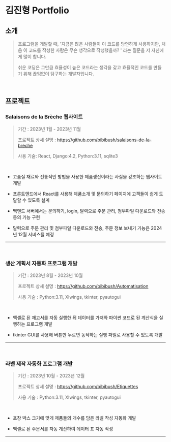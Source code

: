 # 김진형 Portfolio

## 소개
>프로그램을 개발할 때, '지금은 많은 사람들이 이 코드를 당연하게 사용하지만, 처음 이 코드를 작성한 사람은 무슨 생각으로 작성했을까? '
> 라는 질문을 저 자신에게 많이 합니다.
> 
> 쉬운 코딩은 그만큼 효율성이 높은 코드라는 생각을 갖고 효율적인 코드를 만들기 위해 끊임없이 탐구하는 개발자입니다.

<br />

## 프로젝트

### Salaisons de la Brèche 웹사이트

> 기간 : 2023년 1월 - 2023년 11월
>
> 
> 프로젝트 상세 설명 : https://github.com/bibibush/salaisons-de-la-breche
>
>
> 사용 기술: React, Django:4.2, Python:3.11, sqlite3

<br />

- 고품질 재료와 전통적인 방법을 사용한 제품생산이라는 사실을 강조하는 웹사이트 개발


- 프론트엔드에서 React를 사용해 제품소개 및 문의하기 페이지에 고객들이
쉽게 도달할 수 있도록 설계


- 백엔드 서버에서는 문의하기, login, 달력으로 주문 관리, 첨부파일
다운로드와 전송 등의 기능 구현


- 달력으로 주문 관리 및 첨부파일 다운로드와 전송, 주문 정보 보내기 기능은
2024년 12월 서비스될 예정

---
<br />

### 생산 계획서 자동화 프로그램 개발

> 기간 : 2023년 8월 - 2023년 10월
>
> 
> 프로젝트 상세 설명 : https://github.com/bibibush/Automatisation
>
>
> 사용 기술 : Python:3.11, Xlwings, tkinter, pyautogui

<br />

- 엑셀로 된 재고서를 자동 실행한 뒤 데이터를 가져와 파이썬 코드로 된 계산식을 실행하는
프로그램 개발


- tkinter GUI를 사용해 버튼만 누르면 동작하는 실행 파일로 사용할 수 있도록 개발

---
<br />

### 라벨 제작 자동화 프로그램 개발

> 기간 : 2023년 10월 - 2023년 12월
>
> 
> 프로젝트 상세 설명 : https://github.com/bibibush/Etiquettes
>
>
> 사용 기술 : Python:3.11, Xlwings, tkinter, pyautogui

<br />

- 포장 박스 크기에 맞게 제품들의 개수를 담은 라벨 작성 자동화 개발


- 엑셀로 된 주문서를 자동 계산하여 데이터 표 자동 작성

---
